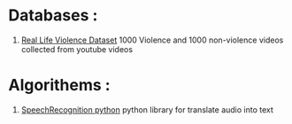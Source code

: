 Databases :
===========
1. [Real Life Violence Dataset](https://www.kaggle.com/datasets/mohamedmustafa/real-life-violence-situations-dataset?resource=download)  1000 Violence and 1000 non-violence videos collected from youtube videos

Algorithems :
============
1. [SpeechRecognition python](https://www.thepythoncode.com/article/using-speech-recognition-to-convert-speech-to-text-python) python library for translate audio into text
